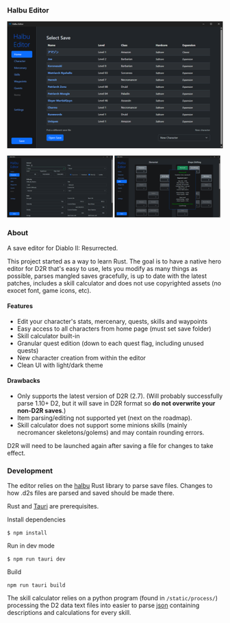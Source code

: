 
### Halbu Editor

<img src="static/screenshots/home.png" />
<p float="left">
  <img src="static/screenshots/character.png" width="49%" /> 
  <img src="static/screenshots/skills.png" width="49%" />
</p>




###  About

A save editor for Diablo II: Resurrected.

This project started as a way to learn Rust. The goal is to have a native hero editor for D2R that's easy to use, lets you modify as many things as possible, parses mangled saves gracefully, is up to date with the latest patches,  includes a skill calculator and does not use copyrighted assets (no exocet font, game icons, etc).

#### Features

* Edit your character's stats, mercenary, quests, skills and waypoints
* Easy access to all characters from home page (must set save folder)
* Skill calculator built-in
* Granular quest edition (down to each quest flag, including unused quests)
* New character creation from within the editor
* Clean UI with light/dark theme

#### Drawbacks
* Only supports the latest version of D2R (2.7). (Will probably successfully parse 1.10+ D2, but it will save in D2R format so **do not overwrite your non-D2R saves**.)
* Item parsing/editing not supported yet (next on the roadmap).
* Skill calculator does not support some minions skills (mainly necromancer skeletons/golems) and may contain rounding errors.

D2R will need to be launched again after saving a file for changes to take effect.


### Development

The editor relies on the [halbu](https://github.com/feored/halbu) Rust library to parse save files.
Changes to how .d2s files are parsed and saved should be made there. 

Rust and [Tauri](https://tauri.app/v1/guides/getting-started/prerequisites) are prerequisites.

Install dependencies
```
$ npm install
```
 
Run in dev mode
```
$ npm run tauri dev
```

Build
```
npm run tauri build
```

The skill calculator relies on a python program (found in `/static/process/`) processing the D2 data text files into easier to parse [json](/static/skills_complete.json) containing descriptions and calculations for every skill.


